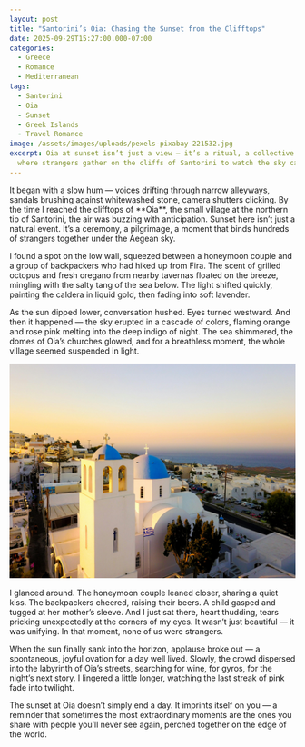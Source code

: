 ```yaml
---
layout: post
title: "Santorini’s Oia: Chasing the Sunset from the Clifftops"
date: 2025-09-29T15:27:00.000-07:00
categories:
  - Greece
  - Romance
  - Mediterranean
tags:
  - Santorini
  - Oia
  - Sunset
  - Greek Islands
  - Travel Romance
image: /assets/images/uploads/pexels-pixabay-221532.jpg
excerpt: Oia at sunset isn’t just a view — it’s a ritual, a collective pause
  where strangers gather on the cliffs of Santorini to watch the sky catch fire.
---
```

It began with a slow hum — voices drifting through narrow alleyways, sandals brushing against whitewashed stone, camera shutters clicking. By the time I reached the clifftops of \*\*Oia\*\*, the small village at the northern tip of Santorini, the air was buzzing with anticipation. Sunset here isn’t just a natural event. It’s a ceremony, a pilgrimage, a moment that binds hundreds of strangers together under the Aegean sky.

I found a spot on the low wall, squeezed between a honeymoon couple and a group of backpackers who had hiked up from Fira. The scent of grilled octopus and fresh oregano from nearby tavernas floated on the breeze, mingling with the salty tang of the sea below. The light shifted quickly, painting the caldera in liquid gold, then fading into soft lavender. 

As the sun dipped lower, conversation hushed. Eyes turned westward. And then it happened — the sky erupted in a cascade of colors, flaming orange and rose pink melting into the deep indigo of night. The sea shimmered, the domes of Oia’s churches glowed, and for a breathless moment, the whole village seemed suspended in light.

![](/assets/images/uploads/pexels-nextvoyage-629154.jpg)

I glanced around. The honeymoon couple leaned closer, sharing a quiet kiss. The backpackers cheered, raising their beers. A child gasped and tugged at her mother’s sleeve. And I just sat there, heart thudding, tears pricking unexpectedly at the corners of my eyes. It wasn’t just beautiful — it was unifying. In that moment, none of us were strangers.

When the sun finally sank into the horizon, applause broke out — a spontaneous, joyful ovation for a day well lived. Slowly, the crowd dispersed into the labyrinth of Oia’s streets, searching for wine, for gyros, for the night’s next story. I lingered a little longer, watching the last streak of pink fade into twilight. 

The sunset at Oia doesn’t simply end a day. It imprints itself on you — a reminder that sometimes the most extraordinary moments are the ones you share with people you’ll never see again, perched together on the edge of the world.
